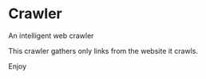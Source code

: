 # Crawler
An intelligent web crawler

This crawler gathers only links from the website it crawls.

Enjoy
